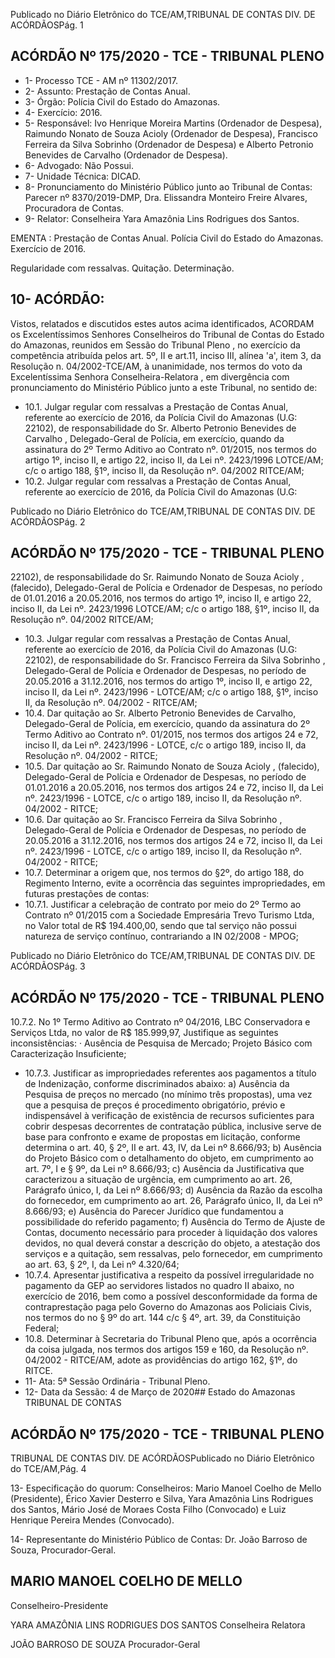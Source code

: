 Publicado  no  Diário  Eletrônico do TCE/AM,TRIBUNAL DE CONTAS DIV. DE ACÓRDÃOSPág. 1

## ACÓRDÃO Nº 175/2020 - TCE - TRIBUNAL PLENO

- 1- Processo TCE - AM nº 11302/2017.
- 2- Assunto: Prestação de Contas Anual.
- 3- Órgão: Polícia Civil do Estado do Amazonas.
- 4- Exercício: 2016.
- 5- Responsável: Ivo  Henrique  Moreira  Martins  (Ordenador  de  Despesa),  Raimundo Nonato de Souza Acioly (Ordenador de Despesa), Francisco Ferreira da Silva Sobrinho (Ordenador  de  Despesa)  e  Alberto  Petronio  Benevides  de  Carvalho  (Ordenador  de Despesa).
- 6- Advogado: Não Possui.
- 7- Unidade Técnica: DICAD.
- 8- Pronunciamento  do  Ministério  Público  junto  ao  Tribunal  de  Contas: Parecer  nº 8370/2019-DMP, Dra. Elissandra Monteiro Freire Alvares, Procuradora de Contas.
- 9- Relator: Conselheira Yara Amazônia Lins Rodrigues dos Santos.

EMENTA :  Prestação de Contas Anual. Polícia Civil do Estado do Amazonas. Exercício de 2016.

Regularidade com ressalvas. Quitação. Determinação.

## 10-  ACÓRDÃO:

Vistos, relatados e discutidos estes autos acima identificados, ACORDAM os Excelentíssimos Senhores Conselheiros do Tribunal de Contas do Estado do Amazonas, reunidos em Sessão do Tribunal Pleno , no exercício da competência atribuída pelos art. 5º,  II e  art.11,  inciso  III, alínea  'a',  item  3,  da  Resolução  n.  04/2002-TCE/AM, à unanimidade, nos termos do voto da Excelentíssima Senhora Conselheira-Relatora , em divergência com pronunciamento do Ministério Público junto a este Tribunal, no sentido de:

- 10.1. Julgar regular com  ressalvas a Prestação de Contas  Anual, referente  ao  exercício  de  2016,  da  Polícia  Civil  do  Amazonas  (U.G: 22102),  de  responsabilidade do Sr. Alberto  Petronio  Benevides  de Carvalho , Delegado-Geral de Polícia, em  exercício, quando da assinatura do 2º Termo Aditivo ao Contrato nº. 01/2015, nos termos do  artigo  1º,  inciso  II,  e  artigo  22,  inciso  II,  da  Lei  nº.  2423/1996  LOTCE/AM; c/c o artigo 188, §1º, inciso II, da Resolução nº. 04/2002 RITCE/AM;
- 10.2. Julgar regular com  ressalvas a Prestação de Contas  Anual, referente  ao  exercício  de  2016,  da  Polícia  Civil  do  Amazonas  (U.G:

Publicado  no  Diário  Eletrônico do TCE/AM,TRIBUNAL DE CONTAS DIV. DE ACÓRDÃOSPág. 2

## ACÓRDÃO Nº 175/2020 - TCE - TRIBUNAL PLENO

22102),  de  responsabilidade do Sr. Raimundo  Nonato  de  Souza Acioly , (falecido), Delegado-Geral de Polícia e Ordenador de Despesas,  no  período  de  01.01.2016  a  20.05.2016, nos  termos  do artigo  1º,  inciso  II,  e  artigo  22,  inciso  II,  da  Lei  nº.  2423/1996  LOTCE/AM; c/c o artigo 188, §1º, inciso II, da Resolução nº. 04/2002 RITCE/AM;

- 10.3. Julgar regular com  ressalvas a Prestação de Contas  Anual, referente  ao  exercício  de  2016,  da  Polícia  Civil  do  Amazonas  (U.G: 22102),  de  responsabilidade do Sr. Francisco  Ferreira  da  Silva Sobrinho , Delegado-Geral de Polícia e Ordenador de Despesas, no período de 20.05.2016 a 31.12.2016, nos termos do artigo 1º, inciso II, e artigo 22, inciso II, da Lei nº. 2423/1996 - LOTCE/AM; c/c o artigo 188, §1º, inciso II, da Resolução nº. 04/2002 - RITCE/AM;
- 10.4. Dar quitação ao Sr. Alberto Petronio Benevides de Carvalho, Delegado-Geral de Polícia, em  exercício, quando da assinatura do 2º Termo Aditivo ao Contrato nº. 01/2015, nos termos dos  artigos  24  e  72,  inciso  II,  da  Lei  nº.  2423/1996  -  LOTCE,  c/c  o artigo 189, inciso II, da Resolução nº. 04/2002 - RITCE;
- 10.5. Dar quitação ao Sr. Raimundo Nonato de Souza Acioly , (falecido), Delegado-Geral de Polícia e Ordenador de Despesas, no período de 01.01.2016 a 20.05.2016, nos termos dos artigos 24 e 72, inciso II, da Lei nº. 2423/1996 - LOTCE, c/c o artigo 189, inciso II, da Resolução nº. 04/2002 - RITCE;
- 10.6. Dar quitação ao Sr. Francisco Ferreira da Silva Sobrinho , Delegado-Geral de Polícia e Ordenador de Despesas, no período de 20.05.2016 a 31.12.2016, nos termos dos artigos 24 e 72, inciso II, da Lei nº. 2423/1996 - LOTCE, c/c o artigo 189, inciso II, da Resolução nº. 04/2002 - RITCE;
- 10.7. Determinar a  origem que,  nos  termos  do  §2º,  do  artigo  188,  do Regimento Interno, evite a ocorrência das seguintes impropriedades, em futuras prestações de contas:
- 10.7.1. Justificar  a  celebração de  contrato  por  meio  do  2º  Termo  ao Contrato  nº  01/2015  com  a  Sociedade  Empresária  Trevo Turismo Ltda, no Valor total de R$ 194.400,00, sendo que tal serviço não possui natureza de serviço contínuo, contrariando a IN 02/2008 - MPOG;

Publicado  no  Diário  Eletrônico do TCE/AM,TRIBUNAL DE CONTAS DIV. DE ACÓRDÃOSPág. 3

## ACÓRDÃO Nº 175/2020 - TCE - TRIBUNAL PLENO

10.7.2. No 1º Termo Aditivo ao Contrato nº 04/2016, LBC Conservadora  e  Serviços  Ltda,  no  valor  de  R$  185.999,97, Justifique as seguintes inconsistências: · Ausência de Pesquisa  de  Mercado;  Projeto  Básico  com  Caracterização Insuficiente;

- 10.7.3. Justificar  as  impropriedades  referentes  aos  pagamentos  a título de Indenização, conforme  discriminados abaixo: a) Ausência da Pesquisa de preços no mercado (no mínimo três propostas), uma vez que a pesquisa de preços é procedimento obrigatório, prévio e indispensável à verificação de existência de  recursos  suficientes  para  cobrir  despesas  decorrentes  de contratação pública, inclusive serve de base para confronto e exame de propostas em licitação,  conforme  determina  o  art. 40,  §  2º,  II  e  art.  43,  IV,  da  Lei  nº  8.666/93;  b)  Ausência  do Projeto Básico com o detalhamento do objeto, em cumprimento  ao  art.  7º,  I  e  §  9º,  da  Lei  nº  8.666/93;  c) Ausência  da  Justificativa que  caracterizou  a situação de urgência,  em  cumprimento  ao  art.  26,  Parágrafo  único,  I,  da Lei nº 8.666/93; d) Ausência  da Razão  da  escolha  do fornecedor, em cumprimento ao art. 26, Parágrafo único, II, da Lei nº 8.666/93; e) Ausência do Parecer Jurídico que fundamentou a possibilidade do referido pagamento; f) Ausência do Termo de Ajuste de Contas, documento necessário para proceder à liquidação dos valores devidos, no qual  deverá  constar  a  descrição  do  objeto,  a  atestação  dos serviços  e  a  quitação,  sem  ressalvas,  pelo  fornecedor,  em cumprimento ao art. 63, § 2º, I, da Lei nº 4.320/64;
- 10.7.4. Apresentar justificativa a respeito da possível irregularidade no pagamento da GEP ao servidores listados no quadro II abaixo, no exercício de 2016, bem como a possível desconformidade da forma de contraprestação paga pelo Governo do Amazonas aos Policiais Civis, nos termos do no § 9º do art. 144 c/c § 4º, art. 39, da Constituição Federal;
- 10.8. Determinar à Secretaria do Tribunal Pleno que, após a ocorrência da coisa julgada, nos termos dos artigos 159 e 160, da Resolução nº. 04/2002  -  RITCE/AM,  adote  as  providências  do  artigo  162, §1º, do RITCE.
- 11-  Ata: 5ª Sessão Ordinária - Tribunal Pleno.
- 12-  Data da Sessão: 4 de Março de 2020## Estado do Amazonas TRIBUNAL DE CONTAS

## ACÓRDÃO Nº 175/2020 - TCE - TRIBUNAL PLENO

TRIBUNAL DE CONTAS DIV. DE ACÓRDÃOSPublicado  no  Diário  Eletrônico do TCE/AM,Pág. 4

13-  Especificação do quorum: Conselheiros: Mario Manoel Coelho de Mello (Presidente), Érico Xavier Desterro e Silva, Yara Amazônia Lins Rodrigues dos Santos, Mário  José  de  Moraes  Costa  Filho  (Convocado)  e  Luiz  Henrique  Pereira  Mendes (Convocado).

14-  Representante  do  Ministério  Público  de  Contas: Dr. João  Barroso  de  Souza, Procurador-Geral.

## MARIO MANOEL COELHO DE MELLO

Conselheiro-Presidente

YARA AMAZÔNIA LINS RODRIGUES DOS SANTOS Conselheira Relatora

JOÃO BARROSO DE SOUZA Procurador-Geral